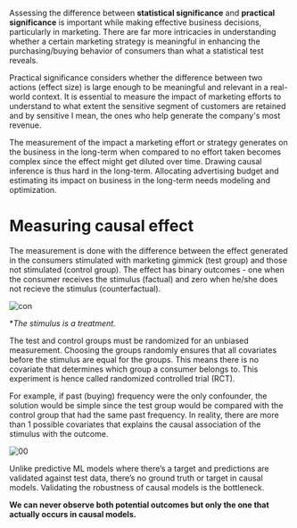 
Assessing the difference between **statistical significance** and **practical significance** is important while making effective business decisions, 
particularly in marketing. There are far more intricacies in understanding whether a certain marketing strategy is meaningful in enhancing the purchasing/buying behavior 
of consumers than what a statistical test reveals.

Practical significance considers whether the difference between two actions (effect size) is large enough to be meaningful and relevant in a real-world context. It is essential to measure the impact of marketing efforts to understand to what extent the sensitive segment of customers are retained and 
by sensitive I mean, the ones who help generate the company's most revenue. 

The measurement of the impact a marketing effort or strategy generates on the business in the long-term when compared to no effort taken becomes complex 
since the effect might get diluted over time. Drawing causal inference is thus hard in the long-term. Allocating advertising budget and estimating its impact on business in the long-term needs modeling and optimization. 

# Measuring causal effect

The measurement is done with the difference between the effect generated in the consumers stimulated with marketing gimmick (test group) and those not stimulated (control group). The effect has binary outcomes - one when the consumer receives the stimulus (factual) and zero when he/she does not recieve the stimulus (counterfactual).

![con](https://github.com/user-attachments/assets/6f912344-3efd-4c6c-9e46-8aa7c9e6d864)


**The stimulus is a treatment.*

The test and control groups must be randomized for an unbiased measurement. Choosing the groups randomly ensures that all covariates before the stimulus are equal for the groups. This means there is no covariate that determines which group a consumer belongs to. This experiment is hence called randomized controlled trial (RCT).

For example, if past (buying) frequency were the only confounder, the solution would be simple since the test group would be compared with the control group that had the same past frequency. In reality, there are more than 1 possible covariates that explains the causal association of the stimulus with the outcome.

![00](https://github.com/user-attachments/assets/8964b521-1dba-443e-a0e2-4b64d1bd7333)


Unlike predictive ML models where there’s a target and predictions are validated against test data, there’s no ground truth or target in causal models. Validating the robustness of causal models is the bottleneck.

**We can never observe both potential outcomes but only the one that actually occurs in causal models.**

